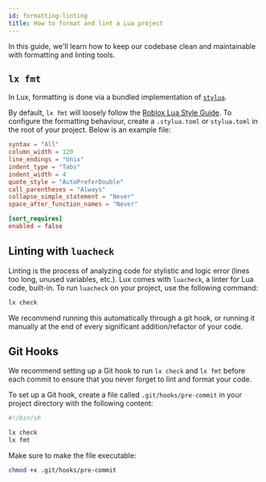 ```yaml
---
id: formatting-linting
title: How to format and lint a Lua project
---
```


In this guide, we'll learn how to keep our codebase clean and maintainable with formatting
and linting tools.

## `lx fmt`

In Lux, formatting is done via a bundled implementation of [`stylua`](https://github.com/JohnnyMorganz/StyLua).

By default, `lx fmt` will loosely follow the [Roblox Lua Style Guide](https://roblox.github.io/lua-style-guide/).
To configure the formatting behaviour, create a `.stylua.toml` or `stylua.toml` in the
root of your project. Below is an example file:

```toml title=".stylua.toml"
syntax = "All"
column_width = 120
line_endings = "Unix"
indent_type = "Tabs"
indent_width = 4
quote_style = "AutoPreferDouble"
call_parentheses = "Always"
collapse_simple_statement = "Never"
space_after_function_names = "Never"

[sort_requires]
enabled = false
```

## Linting with `luacheck`

Linting is the process of analyzing code for stylistic and logic error (lines too long, unused variables, etc.).
Lux comes with `luacheck`, a linter for Lua code, built-in. To run `luacheck` on your project, use the following command:

```sh
lx check
```

We recommend running this automatically through a git hook, or running it manually at the end of every significant
addition/refactor of your code.

## Git Hooks

We recommend setting up a Git hook to run `lx check` and `lx fmt` before
each commit to ensure that you never forget to lint and format your code.

To set up a Git hook, create a file called `.git/hooks/pre-commit` in your
project directory with the following content:

```sh
#!/bin/sh

lx check
lx fmt
```

Make sure to make the file executable:

```sh
chmod +x .git/hooks/pre-commit
```
